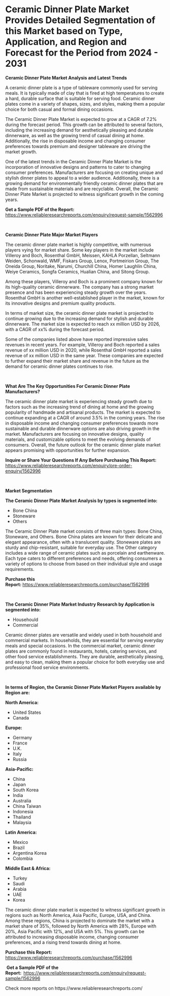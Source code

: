 <p><h1>Ceramic Dinner Plate Market Provides Detailed Segmentation of this Market based on Type, Application, and Region and Forecast for the Period from 2024 - 2031</h1></p><p><strong>Ceramic Dinner Plate Market Analysis and Latest Trends</strong></p>
<p><p>A ceramic dinner plate is a type of tableware commonly used for serving meals. It is typically made of clay that is fired at high temperatures to create a hard, durable surface that is suitable for serving food. Ceramic dinner plates come in a variety of shapes, sizes, and styles, making them a popular choice for both casual and formal dining occasions.</p><p>The Ceramic Dinner Plate Market is expected to grow at a CAGR of 7.2% during the forecast period. This growth can be attributed to several factors, including the increasing demand for aesthetically pleasing and durable dinnerware, as well as the growing trend of casual dining at home. Additionally, the rise in disposable income and changing consumer preferences towards premium and designer tableware are driving the market growth.</p><p>One of the latest trends in the Ceramic Dinner Plate Market is the incorporation of innovative designs and patterns to cater to changing consumer preferences. Manufacturers are focusing on creating unique and stylish dinner plates to appeal to a wider audience. Additionally, there is a growing demand for environmentally friendly ceramic dinner plates that are made from sustainable materials and are recyclable. Overall, the Ceramic Dinner Plate Market is projected to witness significant growth in the coming years.</p></p>
<p><strong>Get a Sample PDF of the Report:&nbsp;</strong> <a href="https://www.reliableresearchreports.com/enquiry/request-sample/1562996">https://www.reliableresearchreports.com/enquiry/request-sample/1562996</a></p>
<p>&nbsp;</p>
<p><strong>Ceramic Dinner Plate Major Market Players</strong></p>
<p><p>The ceramic dinner plate market is highly competitive, with numerous players vying for market share. Some key players in the market include Villeroy and Boch, Rosenthal GmbH, Meissen, KAHLA Porzellan, Seltmann Weiden, Schonwald, WMF, Fiskars Group, Lenox, Portmeirion Group, The Oneida Group, Noritake, Narumi, Churchill China, Homer Laughlin China, Weiye Ceramics, Songfa Ceramics, Hualian China, and Sitong Group.</p><p>Among these players, Villeroy and Boch is a prominent company known for its high-quality ceramic dinnerware. The company has a strong market presence and has been experiencing steady growth over the years. Rosenthal GmbH is another well-established player in the market, known for its innovative designs and premium quality products.</p><p>In terms of market size, the ceramic dinner plate market is projected to continue growing due to the increasing demand for stylish and durable dinnerware. The market size is expected to reach xx million USD by 2026, with a CAGR of xx% during the forecast period.</p><p>Some of the companies listed above have reported impressive sales revenues in recent years. For example, Villeroy and Boch reported a sales revenue of xx million USD in 2020, while Rosenthal GmbH reported a sales revenue of xx million USD in the same year. These companies are expected to further expand their market share and revenue in the future as the demand for ceramic dinner plates continues to rise.</p></p>
<p>&nbsp;</p>
<p><strong>What Are The Key Opportunities For Ceramic Dinner Plate Manufacturers?</strong></p>
<p><p>The ceramic dinner plate market is experiencing steady growth due to factors such as the increasing trend of dining at home and the growing popularity of handmade and artisanal products. The market is expected to continue expanding at a CAGR of around 3.5% in the coming years. The rise in disposable income and changing consumer preferences towards more sustainable and durable dinnerware options are also driving growth in the market. Manufacturers are focusing on innovative designs, quality materials, and customizable options to meet the evolving demands of consumers. Overall, the future outlook for the ceramic dinner plate market appears promising with opportunities for further expansion.</p></p>
<p><strong>Inquire or Share Your Questions If Any Before Purchasing This Report:</strong> <a href="https://www.reliableresearchreports.com/enquiry/pre-order-enquiry/1562996">https://www.reliableresearchreports.com/enquiry/pre-order-enquiry/1562996</a></p>
<p>&nbsp;</p>
<p><strong>Market Segmentation</strong></p>
<p><strong>The Ceramic Dinner Plate Market Analysis by types is segmented into:</strong></p>
<p><ul><li>Bone China</li><li>Stoneware</li><li>Others</li></ul></p>
<p><p>The Ceramic Dinner Plate market consists of three main types: Bone China, Stoneware, and Others. Bone China plates are known for their delicate and elegant appearance, often with a translucent quality. Stoneware plates are sturdy and chip-resistant, suitable for everyday use. The Other category includes a wide range of ceramic plates such as porcelain and earthenware. Each type caters to different preferences and needs, offering consumers a variety of options to choose from based on their individual style and usage requirements.</p></p>
<p><strong>Purchase this Report:&nbsp;</strong><a href="https://www.reliableresearchreports.com/purchase/1562996">https://www.reliableresearchreports.com/purchase/1562996</a></p>
<p>&nbsp;</p>
<p><strong>The Ceramic Dinner Plate Market Industry Research by Application is segmented into:</strong></p>
<p><ul><li>Househould</li><li>Commercial</li></ul></p>
<p><p>Ceramic dinner plates are versatile and widely used in both household and commercial markets. In households, they are essential for serving everyday meals and special occasions. In the commercial market, ceramic dinner plates are commonly found in restaurants, hotels, catering services, and other food service establishments. They are durable, aesthetically pleasing, and easy to clean, making them a popular choice for both everyday use and professional food service environments.</p></p>
<p>&nbsp;</p>
<p><strong>In terms of Region, the Ceramic Dinner Plate Market Players available by Region are:</strong></p>
<p>
    <p> <strong> North America: </strong>
        <ul>
            <li>United States</li>
            <li>Canada</li>
        </ul>
        </p> 
    <p> <strong> Europe: </strong>
        <ul>
            <li>Germany</li>
            <li>France</li>
            <li>U.K.</li>
            <li>Italy</li>
            <li>Russia</li>
        </ul>
        </p> 
    <p> <strong> Asia-Pacific: </strong>
        <ul>
            <li>China</li>
            <li>Japan</li>
            <li>South Korea</li>
            <li>India</li>
            <li>Australia</li>
            <li>China Taiwan</li>
            <li>Indonesia</li>
            <li>Thailand</li>
            <li>Malaysia</li>
        </ul>
        </p> 
    <p> <strong> Latin America: </strong>
        <ul>
            <li>Mexico</li>
            <li>Brazil</li>
            <li>Argentina Korea</li>
            <li>Colombia</li>
        </ul>
        </p> 
    <p> <strong> Middle East & Africa: </strong>
        <ul>
            <li>Turkey</li>
            <li>Saudi</li>
            <li>Arabia</li>
            <li>UAE</li>
            <li>Korea</li>
        </ul>
    </p>
    </p>
<p><p>The ceramic dinner plate market is expected to witness significant growth in regions such as North America, Asia Pacific, Europe, USA, and China. Among these regions, China is projected to dominate the market with a market share of 35%, followed by North America with 28%, Europe with 20%, Asia Pacific with 12%, and USA with 5%. This growth can be attributed to increasing disposable income, changing consumer preferences, and a rising trend towards dining at home.</p></p>
<p><strong>Purchase this Report: </strong><a href="https://www.reliableresearchreports.com/purchase/1562996">https://www.reliableresearchreports.com/purchase/1562996</a></p>
<p>&nbsp;<strong>Get a Sample PDF of the Report:&nbsp;&nbsp;</strong><a href="https://www.reliableresearchreports.com/enquiry/request-sample/1562996">https://www.reliableresearchreports.com/enquiry/request-sample/1562996</a></p>
<p><strong></strong></p>
<p>Check more reports on https://www.reliableresearchreports.com/</p>